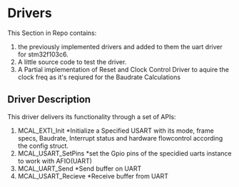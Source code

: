 # Drivers #
This Section in Repo contains:
1. the previously implemented drivers and added to them the uart driver for stm32f103c6.
2. A little source code to test the driver.
3. A Partial implementation of Reset and Clock Control Driver to aquire the clock freq as it's reqiured for the Baudrate Calculations

## Driver Description ## 
This driver delivers its functionality through a set of APIs:
1. MCAL_EXTI_Init
  *Initialize a Specified USART with its mode, frame specs, Baudrate, Interrupt status and hardware flowcontrol according the config struct.
2. MCAL_USART_SetPins
  *set the Gpio pins of the specidied uarts instance to work with AFIO(UART)
3. MCAL_UART_Send
  *Send buffer on UART 
4. MCAL_USART_Recieve
  *Receive buffer from UART
